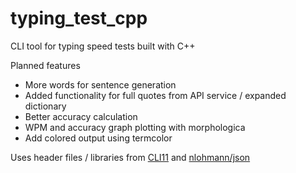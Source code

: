 # typing_test_cpp
CLI tool for typing speed tests built with C++

Planned features
- More words for sentence generation
- Added functionality for full quotes from API service / expanded dictionary
- Better accuracy calculation
- WPM and accuracy graph plotting with morphologica 
- Add colored output using termcolor

Uses header files / libraries from [CLI11](https://github.com/CLIUtils/CLI11) and [nlohmann/json](https://github.com/nlohmann/json)